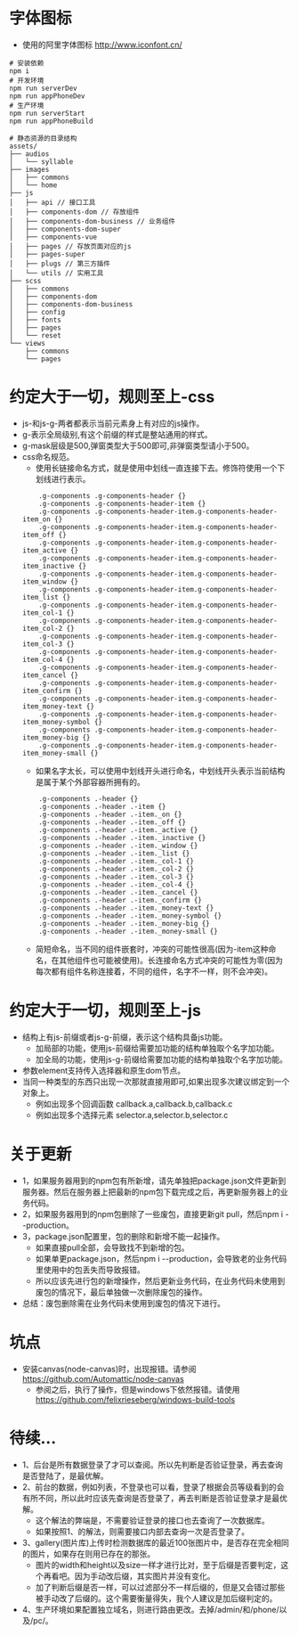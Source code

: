 # 字体图标
* 使用的阿里字体图标 http://www.iconfont.cn/

```
# 安装依赖
npm i
# 开发环境
npm run serverDev
npm run appPhoneDev
# 生产环境
npm run serverStart
npm run appPhoneBuild
```

```
# 静态资源的目录结构
assets/
├── audios
│   └── syllable
├── images
│   ├── commons
│   └── home
├── js
│   ├── api // 接口工具
│   ├── components-dom // 存放组件
│   ├── components-dom-business // 业务组件
│   ├── components-dom-super
│   ├── components-vue
│   ├── pages // 存放页面对应的js
│   ├── pages-super
│   ├── plugs // 第三方插件
│   └── utils // 实用工具
├── scss
│   ├── commons
│   ├── components-dom
│   ├── components-dom-business
│   ├── config
│   ├── fonts
│   ├── pages
│   └── reset
└── views
    ├── commons
    └── pages
```

# 约定大于一切，规则至上-css
* js-和js-g-两者都表示当前元素身上有对应的js操作。
* g-表示全局级别,有这个前缀的样式是整站通用的样式。
* g-mask层级是500,弹窗类型大于500即可,非弹窗类型请小于500。
* css命名规范。
    - 使用长链接命名方式，就是使用中划线一直连接下去。修饰符使用一个下划线进行表示。
    ```
        .g-components .g-components-header {}
        .g-components .g-components-header-item {}
        .g-components .g-components-header-item.g-components-header-item_on {}
        .g-components .g-components-header-item.g-components-header-item_off {}
        .g-components .g-components-header-item.g-components-header-item_active {}
        .g-components .g-components-header-item.g-components-header-item_inactive {}
        .g-components .g-components-header-item.g-components-header-item_window {}
        .g-components .g-components-header-item.g-components-header-item_list {}
        .g-components .g-components-header-item.g-components-header-item_col-1 {}
        .g-components .g-components-header-item.g-components-header-item_col-2 {}
        .g-components .g-components-header-item.g-components-header-item_col-3 {}
        .g-components .g-components-header-item.g-components-header-item_col-4 {}
        .g-components .g-components-header-item.g-components-header-item_cancel {}
        .g-components .g-components-header-item.g-components-header-item_confirm {}
        .g-components .g-components-header-item.g-components-header-item_money-text {}
        .g-components .g-components-header-item.g-components-header-item_money-symbol {}
        .g-components .g-components-header-item.g-components-header-item_money-big {}
        .g-components .g-components-header-item.g-components-header-item_money-small {}
    ```
    - 如果名字太长，可以使用中划线开头进行命名，中划线开头表示当前结构是属于某个外部容器所拥有的。
    ```
        .g-components .-header {}
        .g-components .-header .-item {}
        .g-components .-header .-item._on {}
        .g-components .-header .-item._off {}
        .g-components .-header .-item._active {}
        .g-components .-header .-item._inactive {}
        .g-components .-header .-item._window {}
        .g-components .-header .-item._list {}
        .g-components .-header .-item._col-1 {}
        .g-components .-header .-item._col-2 {}
        .g-components .-header .-item._col-3 {}
        .g-components .-header .-item._col-4 {}
        .g-components .-header .-item._cancel {}
        .g-components .-header .-item._confirm {}
        .g-components .-header .-item._money-text {}
        .g-components .-header .-item._money-symbol {}
        .g-components .-header .-item._money-big {}
        .g-components .-header .-item._money-small {}
    ```
    - 简短命名，当不同的组件嵌套时，冲突的可能性很高(因为-item这种命名，在其他组件也可能被使用)。长连接命名方式冲突的可能性为零(因为每次都有组件名称连接着，不同的组件，名字不一样，则不会冲突)。

# 约定大于一切，规则至上-js
* 结构上有js-前缀或者js-g-前缀，表示这个结构具备js功能。
    - 加局部的功能，使用js-前缀给需要加功能的结构单独取个名字加功能。
    - 加全局的功能，使用js-g-前缀给需要加功能的结构单独取个名字加功能。
* 参数element支持传入选择器和原生dom节点。
* 当同一种类型的东西只出现一次那就直接用即可,如果出现多次建议绑定到一个对象上。
    - 例如出现多个回调函数 callback.a,callback.b,callback.c
    - 例如出现多个选择元素 selector.a,selector.b,selector.c

# 关于更新
* 1，如果服务器用到的npm包有所新增，请先单独把package.json文件更新到服务器。然后在服务器上把最新的npm包下载完成之后，再更新服务器上的业务代码。
* 2，如果服务器用到的npm包删除了一些废包，直接更新git pull，然后npm i --production。
* 3，package.json配置里，包的删除和新增不能一起操作。
    - 如果直接pull全部，会导致找不到新增的包。
    - 如果单更package.json，然后npm i --production，会导致老的业务代码里使用中的包丢失而导致报错。
    - 所以应该先进行包的新增操作，然后更新业务代码，在业务代码未使用到废包的情况下，最后单独做一次删除废包的操作。
* 总结：废包删除需在业务代码未使用到废包的情况下进行。


# 坑点
* 安装canvas(node-canvas)时，出现报错。请参阅 https://github.com/Automattic/node-canvas
    - 参阅之后，执行了操作，但是windows下依然报错。请使用 https://github.com/felixrieseberg/windows-build-tools

# 待续...
* 1、后台是所有数据登录了才可以查阅。所以先判断是否验证登录，再去查询是否登陆了，是最优解。
* 2、前台的数据，例如列表，不登录也可以看，登录了根据会员等级看到的会有所不同，所以此时应该先查询是否登录了，再去判断是否验证登录才是最优解。
    - 这个解法的弊端是，不需要验证登录的接口也去查询了一次数据库。
    - 如果按照1、的解法，则需要接口内部去查询一次是否登录了。
* 3、gallery(图片库)上传时检测数据库的最近100张图片中，是否存在完全相同的图片，如果存在则用已存在的那张。
    - 图片的width和height以及size一样才进行比对，至于后缀是否要判定，这个再看吧。因为手动改后缀，其实图片并没有变化。
    - 加了判断后缀是否一样，可以过滤部分不一样后缀的，但是又会错过那些被手动改了后缀的。这个需要衡量得失，我个人建议是加后缀判定的。
* 4、生产环境如果配置独立域名，则进行路由更改。去掉/admin/和/phone/以及/pc/。
